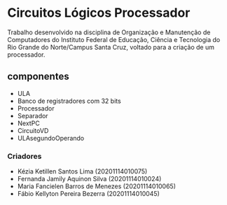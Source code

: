 # Circuitos Lógicos Processador

Trabalho desenvolvido na disciplina de Organização e Manutenção de Computadores do Instituto Federal de Educação, Ciência e Tecnologia do Rio Grande do Norte/Campus Santa Cruz, voltado para a criação de um processador.

## componentes
* ULA
* Banco de registradores com 32 bits
* Processador
* Separador 
* NextPC
* CircuitoVD
* ULAsegundoOperando


### Criadores
* Kézia Ketillen Santos Lima (20201114010075)
* Fernanda Jamily Aquinon Silva (20201114010024)
* Maria Fancielen Barros de Menezes (20201114010065)
* Fábio Kellyton Pereira Bezerra (20201114010045)
